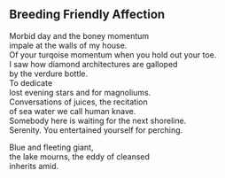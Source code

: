Breeding Friendly Affection
---------------------------
Morbid day and the boney momentum  
impale at the walls of my house.  
Of your turqoise momentum when you hold out your toe.  
I saw how diamond architectures are galloped  
by the verdure bottle.  
To dedicate  
lost evening stars and for magnoliums.  
Conversations of juices, the recitation  
of sea water we call human knave.  
Somebody here is waiting for the next shoreline.  
Serenity. You entertained yourself for perching.  
  
Blue and fleeting giant,  
the lake mourns, the eddy of cleansed  
inherits amid.  
